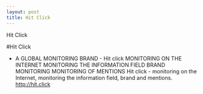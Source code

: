 ```yaml
---
layout: post
title: Hit Click
---
```


Hit Click

#Hit Click

- A GLOBAL MONITORING BRAND -
Hit click
MONITORING ON THE INTERNET
MONITORING THE INFORMATION FIELD
BRAND MONITORING
MONITORING OF MENTIONS
Hit click - monitoring on the Internet, monitoring the information field, brand and mentions.
<http://hit.click>

